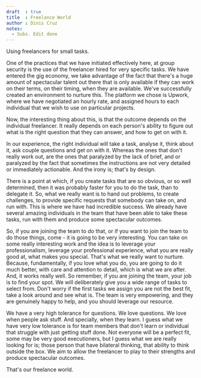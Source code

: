 ```yaml
---
draft  : true
title  : Freelance World
author : Dinis Cruz
notes:
  - Subs. Edit done
---
```



Using freelancers for small tasks.

One of the practices that we have initiated effectively here, at group security is the use of the freelancer hired for very specific tasks. We have entered the gig economy, we take advantage of the fact that there's a huge amount of spectacular talent out there that is only available if they can work on their terms, on their timing, when they are available. We've successfully created an environment to nurture this. The platform we chose is Upwork, where we have negotiated an hourly rate, and assigned hours to each individual that we wish to use on particular projects.

Now, the interesting thing about this, is that the outcome depends on the individual freelancer. It really depends on each person's ability to figure out what is the right question that they can answer, and how to get on with it.

In our experience, the right individual will take a task, analyse it, think about it, ask couple questions and get on with it. Whereas the ones that don't really work out, are the ones that paralyzed by the lack of brief, and or paralyzed by the fact that sometimes the instructions are not very detailed or immediately actionable. And the irony is; that's by design. 

There is a point at which, if you create tasks that are so obvious, or so well determined, then it was probably faster for you to do the task, than to delegate it. So, what we really want is to hand out problems, to create challenges, to provide specific requests that somebody can take on, and run with. This is where we have had incredible success. We already have several amazing individuals in the team that have been able to take these tasks, run with them and produce some spectacular outcomes. 

So, if you are joining the team to do that, or if you want to join the team to do those things, come - it is going to be very interesting. You can take on some really interesting work and the idea is to leverage your professionalism, leverage your professional experience, what you are really good at, what makes you special. That's what we really want to nurture. Because, fundamentally, if you love what you do, you are going to do it much better, with care and attention to detail, which is what we are after. And, it works really well. So remember, if you are joining the team, your job is to find your spot. We will deliberately give you a wide range of tasks to select from. Don't worry if the first tasks we assign you are not the best fit, take a look around and see what is. The team is very empowering, and they are genuinely happy to help, and you should leverage our resource.

We have a very high tolerance for questions. We love questions. We love when people ask stuff. And specially, when they learn. I guess what we have very low tolerance is for team members that don't learn or individual that struggle with just getting stuff done. Not everyone will be a perfect fit, some may be very good executioners, but I guess what we are really looking for is; those person that have bilateral thinking, that ability to think outside the box. We aim to allow the freelancer to play to their strengths and produce spectacular outcomes.

That's our freelance world.

